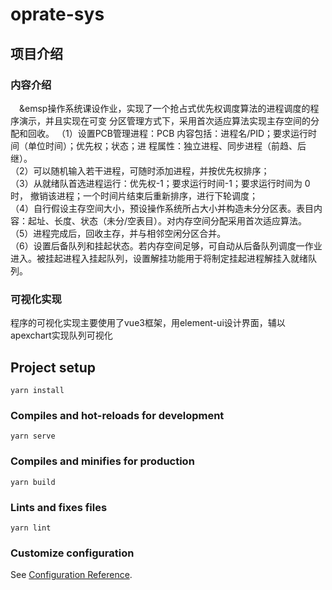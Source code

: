 # oprate-sys

## 项目介绍
### 内容介绍
   &emsp;&emsp操作系统课设作业，实现了一个抢占式优先权调度算法的进程调度的程序演示，并且实现在可变
分区管理方式下，采用首次适应算法实现主存空间的分配和回收。
   （1）设置PCB管理进程：PCB 内容包括：进程名/PID；要求运行时间（单位时间）；优先权；状态；进
程属性：独立进程、同步进程（前趋、后继）。<br>
   （2）可以随机输入若干进程，可随时添加进程，并按优先权排序；<br>
   （3）从就绪队首选进程运行：优先权-1；要求运行时间-1；要求运行时间为 0 时，
撤销该进程；一个时间片结束后重新排序，进行下轮调度；<br>
   （4）自行假设主存空间大小，预设操作系统所占大小并构造未分分区表。表目内
容：起址、长度、状态（未分/空表目）。对内存空间分配采用首次适应算法。<br>
   （5）进程完成后，回收主存，并与相邻空闲分区合并。<br>
   （6）设置后备队列和挂起状态。若内存空间足够，可自动从后备队列调度一作业
进入。被挂起进程入挂起队列，设置解挂功能用于将制定挂起进程解挂入就绪队列。

### 可视化实现
   程序的可视化实现主要使用了vue3框架，用element-ui设计界面，辅以apexchart实现队列可视化

## Project setup
```
yarn install
```

### Compiles and hot-reloads for development
```
yarn serve
```

### Compiles and minifies for production
```
yarn build
```

### Lints and fixes files
```
yarn lint
```

### Customize configuration
See [Configuration Reference](https://cli.vuejs.org/config/).
